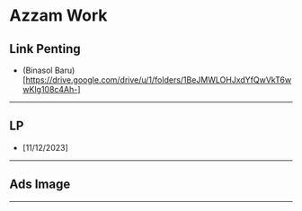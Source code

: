# Azzam Work

## Link Penting
- (Binasol Baru)[https://drive.google.com/drive/u/1/folders/1BeJMWLOHJxdYfQwVkT6wwKlg108c4Ah-]
---
## LP
- [11/12/2023]
---
## Ads Image
---


<!--stackedit_data:
eyJoaXN0b3J5IjpbMTU3OTg0NjY0OSwtMTA5NTUzMDA4MF19
-->